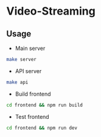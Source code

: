 # Video-Streaming

## Usage

- Main server

```bash
make server
```

- API server

```bash
make api
```
- Build frontend

```bash
cd frontend && npm run build
```

- Test frontend

```bash
cd frontend && npm run dev
```
